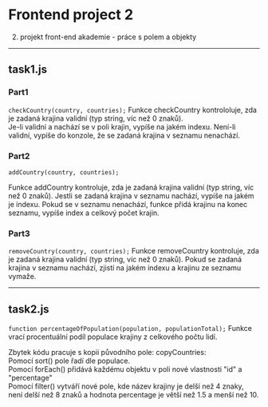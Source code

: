 # Frontend project 2

2. projekt front-end akademie - práce s polem a objekty

---

## task1.js
### Part1

```checkCountry(country, countries);```
Funkce checkCountry kontrololuje, zda je zadaná krajina validní (typ string, víc než 0 znaků).  
Je-li validní a nachází se v poli krajin, vypíše na jakém indexu. Není-li validní, vypíše do konzole, že se zadaná krajina v seznamu nenachází.

### Part2

```addCountry(country, countries);```
  
Funkce addCountry kontroluje, zda je zadaná krajina validní (typ string, víc než 0 znaků).
Jestli se zadaná krajina v seznamu nachází, vypíše na jakém je indexu. Pokud se v seznamu nenachází, funkce přidá krajinu na konec seznamu, vypíše index a celkový počet krajin.

### Part3

```removeCountry(country, countries);```  Funkce removeCountry kontroluje, zda je zadaná krajina validní (typ string, víc než 0 znaků).
Pokud se zadaná krajina v seznamu nachází, zjistí na jakém indexu a krajinu ze seznamu vymaže.

---

## task2.js

```function percentageOfPopulation(population, populationTotal);```  Funkce vrací procentuální podíl populace krajiny z celkového počtu lidí.

Zbytek kódu pracuje s kopii původního pole: copyCountries:  
Pomocí sort() pole řadí dle populace.  
Pomocí forEach() přidává každému objektu v poli nové vlastnosti "id" a "percentage"  
Pomocí filter() vytváří nové pole, kde název krajiny je delší než 4 znaky, není delší než 8 znaků a hodnota percentage je větší než 1.5 a menší než 10.

